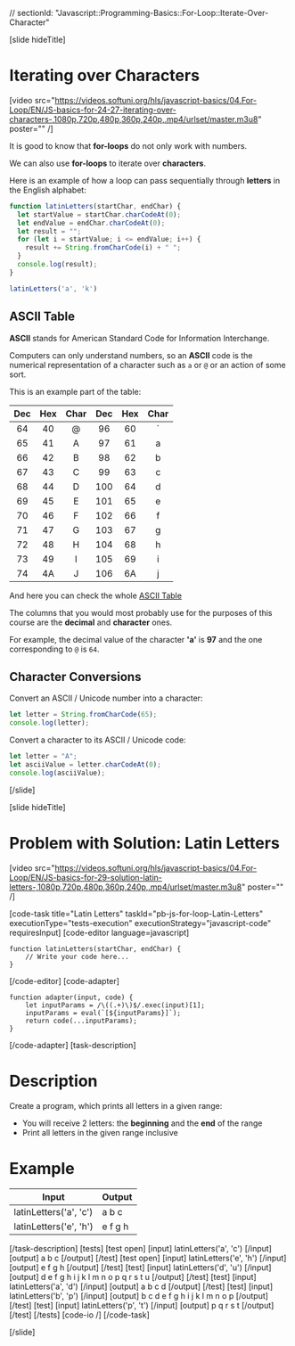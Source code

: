 // sectionId: "Javascript::Programming-Basics::For-Loop::Iterate-Over-Character"

[slide hideTitle]

# Iterating over Characters

[video src="https://videos.softuni.org/hls/javascript-basics/04.For-Loop/EN/JS-basics-for-24-27-iterating-over-characters-,1080p,720p,480p,360p,240p,.mp4/urlset/master.m3u8" poster="" /]

It is good to know that **for-loops** do not only work with numbers.

We can also use **for-loops** to iterate over **characters**.

Here is an example of how a loop can pass sequentially through **letters** in the English alphabet:

```js live
function latinLetters(startChar, endChar) {
  let startValue = startChar.charCodeAt(0);
  let endValue = endChar.charCodeAt(0);
  let result = "";
  for (let i = startValue; i <= endValue; i++) {
    result += String.fromCharCode(i) + " ";
  }
  console.log(result);
}

latinLetters('a', 'k') 
```

## ASCII Table

**ASCII** stands for American Standard Code for Information Interchange.

Computers can only understand numbers, so an **ASCII** code is the numerical representation of a character such as `a` or `@` or an action of some sort.

This is an example part of the table:

| **Dec** | **Hex** | **Char** | **Dec** | **Hex** | **Char** |
| :-----: | :-----: | :------: | :-----: | :-----: | :------: |
|   64    |   40    |    \@    |   96    |   60    |    \`    |
|   65    |   41    |    A     |   97    |   61    |    a     |
|   66    |   42    |    B     |   98    |   62    |    b     |
|   67    |   43    |    C     |   99    |   63    |    c     |
|   68    |   44    |    D     |   100   |   64    |    d     |
|   69    |   45    |    E     |   101   |   65    |    e     |
|   70    |   46    |    F     |   102   |   66    |    f     |
|   71    |   47    |    G     |   103   |   67    |    g     |
|   72    |   48    |    H     |   104   |   68    |    h     |
|   73    |   49    |    I     |   105   |   69    |    i     |
|   74    |   4A    |    J     |   106   |   6A    |    j     |

And here you can check the whole [ASCII Table](http://www.asciitable.com)

The columns that you would most probably use for the purposes of this course are the **decimal** and **character** ones.

For example, the decimal value of the character **'a'** is **97** and the one corresponding to `@` is `64`.

## Character Conversions

Convert an ASCII / Unicode number into a character:

```js live
let letter = String.fromCharCode(65);
console.log(letter);
```

Convert a character to its ASCII / Unicode code:

```js live
let letter = "A";
let asciiValue = letter.charCodeAt(0);
console.log(asciiValue);
```

[/slide]

[slide hideTitle]

# Problem with Solution: Latin Letters

[video src="https://videos.softuni.org/hls/javascript-basics/04.For-Loop/EN/JS-basics-for-29-solution-latin-letters-,1080p,720p,480p,360p,240p,.mp4/urlset/master.m3u8" poster="" /]

[code-task title="Latin Letters" taskId="pb-js-for-loop-Latin-Letters" executionType="tests-execution" executionStrategy="javascript-code" requiresInput]
[code-editor language=javascript]

```
function latinLetters(startChar, endChar) {
    // Write your code here...
}

```

[/code-editor]
[code-adapter]

```
function adapter(input, code) {
    let inputParams = /\((.+)\)$/.exec(input)[1];
    inputParams = eval(`[${inputParams}]`);
    return code(...inputParams);
}
```

[/code-adapter]
[task-description]

# Description

Create a program, which prints all letters in a given range:

- You will receive 2 letters: the **beginning** and the **end** of the range
- Print all letters in the given range inclusive

# Example

| **Input**              | **Output** |
| ---------------------- | ---------- |
| latinLetters('a', 'c') | a b c      |
| latinLetters('e', 'h') | e f g h    |

[/task-description]
[tests]
[test open]
[input]
latinLetters('a', 'c')
[/input]
[output]
a b c
[/output]
[/test]
[test open]
[input]
latinLetters('e', 'h')
[/input]
[output]
e f g h
[/output]
[/test]
[test]
[input]
latinLetters('d', 'u')
[/input]
[output]
d e f g h i j k l m n o p q r s t u
[/output]
[/test]
[test]
[input]
latinLetters('a', 'd')
[/input]
[output]
a b c d
[/output]
[/test]
[test]
[input]
latinLetters('b', 'p')
[/input]
[output]
b c d e f g h i j k l m n o p
[/output]
[/test]
[test]
[input]
latinLetters('p', 't')
[/input]
[output]
p q r s t
[/output]
[/test]
[/tests]
[code-io /]
[/code-task]

[/slide]
